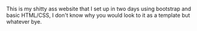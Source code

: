 This is my shitty ass website that I set up in two days using bootstrap and basic HTML/CSS, I don't know why you would look to it as a template but whatever bye.
